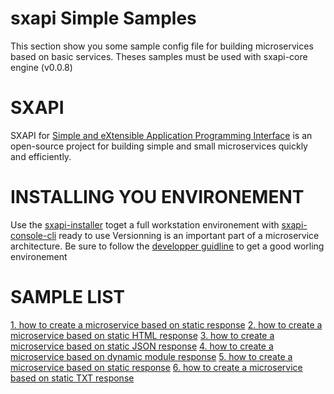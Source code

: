 # sxapi Simple Samples

This section show you some sample config file for building microservices based on basic services. Theses samples must be used with sxapi-core engine (v0.0.8) 

SXAPI
=====
SXAPI for [Simple and eXtensible Application Programming Interface](https://github.com/startxfr/sxapi-core) 
is an open-source project for building simple and small microservices quickly and efficiently.

INSTALLING YOU ENVIRONEMENT
===========================
Use the [sxapi-installer](https://github.com/startxfr/sxapi-installer/blob/v0.0.8/README.md) toget a full workstation environement with 
[sxapi-console-cli](https://github.com/startxfr/sxapi-console/blob/v0.0.8/docs/2.CLI.md) ready to use
Versionning is an important part of a microservice architecture. Be sure to follow the [developper guidline](https://github.com/startxfr/sxapi-core/blob/v0.0.8/docs/2.Develop.md) to get a good worling environement

SAMPLE LIST
===========
[1. how to create a microservice based on static response](hello/README.md)
[2. how to create a microservice based on static HTML response](html/README.md)
[3. how to create a microservice based on static JSON response](json/README.md)
[4. how to create a microservice based on dynamic module response](module/README.md)
[5. how to create a microservice based on static response](ping/README.md)
[6. how to create a microservice based on static TXT response](txt/README.md)